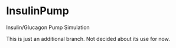# InsulinPump
Insulin/Glucagon Pump Simulation


This is just an additional branch. Not decided about its use for now.

